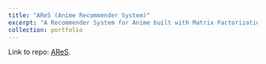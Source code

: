 ```yaml
---
title: "AReS (Anime Recommender System)"
excerpt: "A Recommender System for Anime built with Matrix Factorization<br/><img src='/images/ares_cap.JPG>"
collection: portfolio
---
```


Link to repo: [AReS](https://github.com/emileDesmaili/reco_system). 
